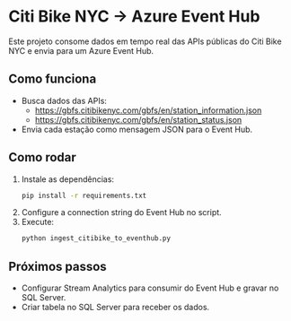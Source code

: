 # Citi Bike NYC → Azure Event Hub

Este projeto consome dados em tempo real das APIs públicas do Citi Bike NYC e envia para um Azure Event Hub.

## Como funciona
- Busca dados das APIs:
  - https://gbfs.citibikenyc.com/gbfs/en/station_information.json
  - https://gbfs.citibikenyc.com/gbfs/en/station_status.json
- Envia cada estação como mensagem JSON para o Event Hub.

## Como rodar
1. Instale as dependências:
   ```bash
   pip install -r requirements.txt
   ```
2. Configure a connection string do Event Hub no script.
3. Execute:
   ```bash
   python ingest_citibike_to_eventhub.py
   ```

## Próximos passos
- Configurar Stream Analytics para consumir do Event Hub e gravar no SQL Server.
- Criar tabela no SQL Server para receber os dados. 